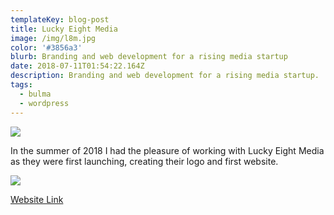 ```yaml
---
templateKey: blog-post
title: Lucky Eight Media
image: /img/l8m.jpg
color: '#3856a3'
blurb: Branding and web development for a rising media startup
date: 2018-07-11T01:54:22.164Z
description: Branding and web development for a rising media startup.
tags:
  - bulma
  - wordpress
---
```

![](/img/screen-shot-2019-08-04-at-6.59.00-pm.jpg)

In the summer of 2018 I had the pleasure of working with Lucky Eight Media as they were first launching, creating their logo and first website.

![](/img/screen-shot-2019-08-04-at-6.59.15-pm.jpg)

[Website Link](https://luckyeightmedia.com/)
